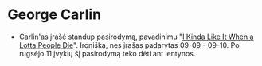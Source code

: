 # George Carlin

* Carlin'as įrašė standup pasirodymą, pavadinimu "[I Kinda Like It When a Lotta People Die](https://www.wikiwand.com/en/I_Kinda_Like_It_When_a_Lotta_People_Die)". Ironiška, nes įrašas padarytas 09-09 - 09-10. Po rugsėjo 11 įvykių šį pasirodymą teko dėti ant lentynos.

